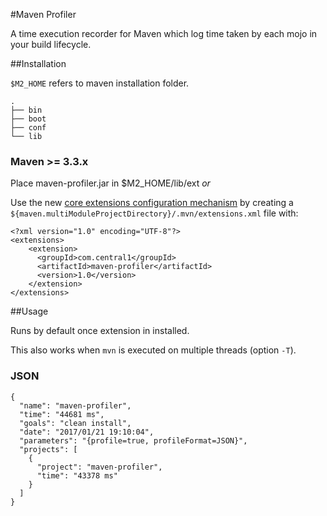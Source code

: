 #Maven Profiler

A time execution recorder for Maven which log time taken by each mojo in your build lifecycle.

##Installation

`$M2_HOME` refers to maven installation folder.

```
.
├── bin
├── boot
├── conf
└── lib
```


### Maven >= 3.3.x

Place maven-profiler.jar in $M2_HOME/lib/ext
*or*

Use the new [core extensions configuration mechanism](http://takari.io/2015/03/19/core-extensions.html) by creating a `${maven.multiModuleProjectDirectory}/.mvn/extensions.xml` file with:

	<?xml version="1.0" encoding="UTF-8"?>
	<extensions>
	    <extension>
	      <groupId>com.central1</groupId>
	      <artifactId>maven-profiler</artifactId>
	      <version>1.0</version>
	    </extension>
	</extensions>


##Usage

Runs by default once extension in installed. 

This also works when `mvn` is executed on multiple threads (option `-T`).


### JSON

```
{
  "name": "maven-profiler",
  "time": "44681 ms",
  "goals": "clean install",
  "date": "2017/01/21 19:10:04",
  "parameters": "{profile=true, profileFormat=JSON}",
  "projects": [
    {
      "project": "maven-profiler",
      "time": "43378 ms"
    }
  ]
}
```



